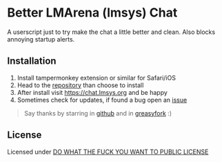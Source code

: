 # Better LMArena (lmsys) Chat

A userscript just to try make the chat a little better and clean.
Also blocks annoying startup alerts.

## Installation

1. Install tampermonkey extension or similar for Safari/iOS
2. Head to the [repository](https://greasyfork.org/en/scripts/489922-better-lmsys-chat) than choose to install
3. After install visit https://chat.lmsys.org and be happy
4. Sometimes check for updates, if found a bug open an [issue](https://github.com/insign/better-lmsys-chat)

> Say thanks by starring in [github](https://github.com/insign/better-lmsys-chat) and
> in [greasyfork](https://greasyfork.org/en/scripts/489922-better-lmsys-chat) :)

## License

Licensed under [DO WHAT THE FUCK YOU WANT TO PUBLIC LICENSE](./LICENSE)
